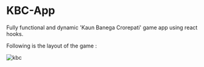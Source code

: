 # KBC-App

Fully functional and dynamic 'Kaun Banega Crorepati' game app using react hooks.
<br />

Following is the layout of the game :

![kbc](https://user-images.githubusercontent.com/66640534/151041574-5ba5c244-9494-4b11-a353-f29f8be61666.png)
